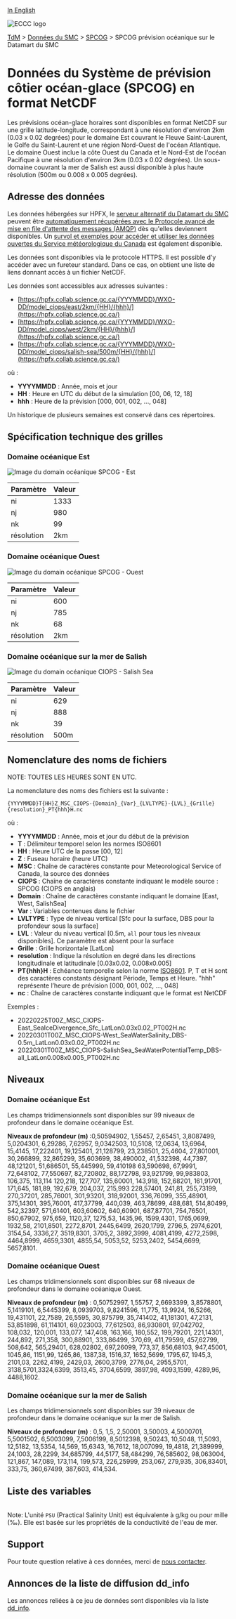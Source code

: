 [In English](readme_ciops-datamart_en.md)

![ECCC logo](../../img_eccc-logo.png)

[TdM](../../readme_fr.md) > [Données du SMC](../readme_fr.md) > [SPCOG](readme_ciops_fr.md) > SPCOG prévision océanique sur le Datamart du SMC

# Données du Système de prévision côtier océan-glace (SPCOG) en format NetCDF 

Les prévisions océan-glace horaires sont disponibles en format NetCDF sur une grille latitude-longitude, correspondant à une résolution d'environ 2km (0.03 x 0.02 degrées) pour le domaine Est couvrant le Fleuve Saint-Laurent, le Golfe du Saint-Laurent et une région Nord-Ouest de l'océan Atlantique. Le domaine Ouest inclue la côte Ouest du Canada et le Nord-Est de l'océan Pacifique à une résolution d'environ 2km (0.03 x 0.02 degrées). Un sous-domaine couvrant la mer de Salish est aussi disponible à plus haute résolution (500m ou 0.008 x 0.005 degrées).

## Adresse des données 

Les données hébergées sur HPFX, le [serveur alternatif du Datamart du SMC](../../msc-datamart/readme_fr) peuvent être [automatiquement récupérées avec le Protocole avancé de mise en file d'attente des messages (AMQP)](../../msc-datamart/amqp_fr.md) dès qu'elles deviennent disponibles. Un [survol et exemples pour accéder et utiliser les données ouvertes du Service météorologique du Canada](../../usage/readme_fr.md) est également disponible.

Les données sont disponibles via le protocole HTTPS. Il est possible d’y accéder avec un fureteur standard. Dans ce cas, on obtient une liste de liens donnant accès à un fichier NetCDF.

Les données sont accessibles aux adresses suivantes :

* [https://hpfx.collab.science.gc.ca/{YYYMMDD}/WXO-DD/model_ciops/east/2km/{HH}/{hhh}/](https://hpfx.collab.science.gc.ca/)
* [https://hpfx.collab.science.gc.ca/{YYYMMDD}/WXO-DD/model_ciops/west/2km/{HH}/{hhh}/](https://hpfx.collab.science.gc.ca/)
* [https://hpfx.collab.science.gc.ca/{YYYMMDD}/WXO-DD/model_ciops/salish-sea/500m/{HH}/{hhh}/](https://hpfx.collab.science.gc.ca/) 

où :

* __YYYYMMDD__ : Année, mois et jour 
* __HH__ : Heure en UTC du début de la simulation [00, 06, 12, 18]
* __hhh__ : Heure de la prévision [000, 001, 002, ..., 048] 

Un historique de plusieurs semaines est conservé dans ces répertoires.

## Spécification technique des grilles

### Domaine océanique Est

![Image du domain océanique SPCOG - Est](https://collaboration.cmc.ec.gc.ca/cmc/cmos/public_doc/msc-data/nwp_ciops/grille_ciops-east.png)

| Paramètre | Valeur |
| ------ | ------ |
| ni | 1333 | 
| nj | 980 | 
| nk | 99 | 
| résolution | 2km |

### Domaine océanique Ouest

![Image du domain océanique SPCOG - Ouest](https://collaboration.cmc.ec.gc.ca/cmc/cmos/public_doc/msc-data/nwp_ciops/grille_ciops-west.png)

| Paramètre | Valeur |
| ------ | ------ |
| ni | 600 |
| nj | 785 |
| nk | 68 |
| résolution | 2km |

### Domaine océanique sur la mer de Salish

![Image du domain océanique CIOPS - Salish Sea](https://collaboration.cmc.ec.gc.ca/cmc/cmos/public_doc/msc-data/nwp_ciops/grille_ciops-salishsea.png)

| Paramètre | Valeur |
| ------ | ------ |
| ni | 629 |
| nj | 888 |
| nk | 39 |
| résolution | 500m |

## Nomenclature des noms de fichiers 

NOTE: TOUTES LES HEURES SONT EN UTC.

La nomenclature des noms des fichiers est la suivante :

`{YYYYMMDD}T{HH}Z_MSC_CIOPS-{Domain}_{Var}_{LVLTYPE}-{LVL}_{Grille}{resolution}_PT{hhh}H.nc`

où :

* __YYYYMMDD__ : Année, mois et jour du début de la prévision
* __T__ : Délimiteur temporel selon les normes ISO8601
* __HH__ : Heure UTC de la passe [00, 12]
* __Z__ : Fuseau horaire (heure UTC)
* __MSC__ : Chaîne de caractères constante pour Meteorological Service of Canada, la source des données
* __CIOPS__ : Chaîne de caractères constante indiquant le modèle source : SPCOG (CIOPS en anglais)
* __Domain__ : Chaîne de caractères constante indiquant le domaine [East, West, SalishSea]
* __Var__ : Variables contenues dans le fichier 
* __LVLTYPE__ : Type de niveau vertical [Sfc pour la surface, DBS pour la profondeur sous la surface]
* __LVL__ : Valeur du niveau vertical [0.5m, `all` pour tous les niveaux disponibles]. Ce paramètre est absent pour la surface
* __Grille__ : Grille horizontale [LatLon]
* __resolution__ : Indique la résolution en degré dans les directions longitudinale et latitudinale [0.03x0.02, 0.008x0.005]
* __PT{hhh}H__ : Echéance temporelle selon la norme [ISO8601](https://en.wikipedia.org/wiki/ISO_8601). P, T et H sont des caractères constants désignant Période, Temps et Heure. "hhh" représente l’heure de prévision  [000, 001, 002, ..., 048]
* __nc__ : Chaîne de caractères constante indiquant que le format est NetCDF

Exemples :

* 20220225T00Z_MSC_CIOPS-East_SeaIceDivergence_Sfc_LatLon0.03x0.02_PT002H.nc
* 20220301T00Z_MSC_CIOPS-West_SeaWaterSalinity_DBS-0.5m_LatLon0.03x0.02_PT002H.nc
* 20220301T00Z_MSC_CIOPS-SalishSea_SeaWaterPotentialTemp_DBS-all_LatLon0.008x0.005_PT002H.nc

## Niveaux

### Domaine océanique Est

Les champs tridimensionnels sont disponibles sur 99 niveaux de profondeur dans le domaine océanique Est.

__Niveaux de profondeur (m)__ :0,50594902, 1,55457, 2,65451, 3,8087499, 5,0204301, 6,29286, 7,62957, 9,0342503, 10,5108, 12,0634, 13,6964, 15,4145, 17,222401, 19,125401, 21,128799, 23,238501, 25,4604, 27,801001, 30,266899, 32,865299, 35,603699, 38,490002, 41,532398, 44,7397, 48,121201, 51,686501, 55,445999, 59,410198 63,590698, 67,9991, 72,648102, 77,550697, 82,720802, 88,172798, 93,921799, 99,983803, 106,375, 113,114 120,218, 127,707, 135,60001, 143,918, 152,68201, 161,91701, 171,645, 181,89, 192,679, 204,037, 215,993 228,57401, 241,81, 255,73199, 270,37201, 285,76001, 301,93201, 318,92001, 336,76099, 355,48901, 375,14301, 395,76001, 417,37799, 440,039, 463,78699, 488,681, 514,80499, 542,32397, 571,61401, 603,60602, 640,60901, 687,87701, 754,76501, 850,67902, 975,659, 1120,37, 1275,53, 1435,96, 1599,4301, 1765,0699, 1932,58, 2101,8501, 2272,8701, 2445,6499, 2620,1799, 2796,5, 2974,6201, 3154,54, 3336,27, 3519,8301, 3705,2, 3892,3999, 4081,4199, 4272,2598, 4464,8999, 4659,3301, 4855,54, 5053,52, 5253,2402, 5454,6699, 5657,8101.

### Domaine océanique Ouest

Les champs tridimensionnels sont disponibles sur 68 niveaux de profondeur dans le domaine océanique Ouest.

__Niveaux de profondeur (m)__ : 0,50752997, 1,55757, 2,6693399, 3,8578801, 5,1419101, 6,5445399, 8,0939703, 9,8241596, 11,775, 13,9924, 16,5266, 19,431101, 22,7589, 26,5595, 30,875799, 35,741402, 41,181301, 47,2131, 53,851898, 61,114101, 69,023003, 77,612503, 86,930801, 97,042702, 108,032, 120,001, 133,077, 147,408, 163,166, 180,552, 199,79201, 221,14301, 244,892, 271,358, 300,88901, 333,86499, 370,69, 411,79599, 457,62799, 508,642, 565,29401, 628,02802, 697,26099, 773,37, 856,68103, 947,45001, 1045,86, 1151,99, 1265,86, 1387,38, 1516,37, 1652,5699, 1795,67, 1945,3, 2101,03, 2262,4199, 2429,03, 2600,3799, 2776,04, 2955,5701, 3138,5701,3324,6399, 3513,45, 3704,6599, 3897,98, 4093,1599, 4289,96, 4488,1602.

### Domaine océanique sur la mer de Salish

Les champs tridimensionnels sont disponibles sur 39 niveaux de profondeur dans le domaine océanique sur la mer de Salish.

__Niveaux de profondeur (m)__ : 0,5, 1,5, 2,50001, 3,50003, 4,5000701, 5,5001502, 6,5003099, 7,5006199, 8,5012398, 9,50243, 10,5048, 11,5093, 12,5182, 13,5354, 14,569, 15,6343, 16,7612, 18,007099, 19,4818, 21,389999, 24,1003, 28,2299, 34,685799, 44,5177, 58,484299, 76,585602, 98,063004, 121,867, 147,089, 173,114, 199,573, 226,25999, 253,067, 279,935, 306,83401, 333,75, 360,67499, 387,603, 414,534.

## Liste des variables

<table id="csv-table" class="display"></table>

<link href="https://cdn.jsdelivr.net/npm/simple-datatables@latest/dist/style.css" rel="stylesheet" type="text/css">
<script src="https://cdn.jsdelivr.net/npm/simple-datatables@latest"></script>
<script src="../../../js/variables_datatable.js" type="text/javascript"></script>
<script>
  loadTable("csv-table", "../../../assets/csv/CIOPS_Variables-List_fr.csv");
</script>

Note: L'unité `PSU` (Practical Salinity Unit) est équivalente à g/kg ou pour mille (‰). Elle est basée sur les propriétés de la conductivité de l'eau de mer.

## Support

Pour toute question relative à ces données, merci de [nous contacter](https://meteo.gc.ca/mainmenu/contact_us_f.html).

## Annonces de la liste de diffusion dd_info 

Les annonces reliées à ce jeu de données sont disponibles via la liste [dd_info](https://comm.collab.science.gc.ca/mailman3/postorius/lists/dd_info/).

